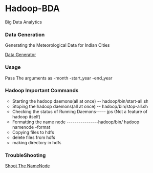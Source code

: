 # Hadoop-BDA
Big Data Analytics

<h3>Data Generation</h3>
<p>Generating the Meteorological Data for Indian Cities</p>
<p><a href="https://github.com/wolfdale/Hadoop-BDA/blob/master/Data_generator.py">Data Generator</a>
</p>
<p><h3>Usage</h3></p>
<p> Pass The arguments as -month -start_year -end_year  </p>


<h3>Hadoop Important Commands</h3>
<p><ul style="list-style-type:circle">
  <li>Starting the hadoop daemons(all at once) -- hadoop/bin/start-all.sh</li>
  <li>Stoping the hadoop daemons(all at once) -- hadoop/bin/stop-all.sh </li>
  <li>Checking the status of Running Daemons----- jps (Not a feature of hadoop itself)</li>
  <li>Formatting the name node ----------------hadoop/bin/ hadoop namenode -format </li>
  <li>Copying files to hdfs</li>
  <li> delete files from hdfs</li>
  <li>making directory in hdfs</li>
</ul>
</p>
<h3>TroubleShooting</h3>
<a href="https://gist.github.com/wolfdale/b1aeb98c10c3a8b120a0#file-shoot_namenode">Shoot The NameNode</a>
